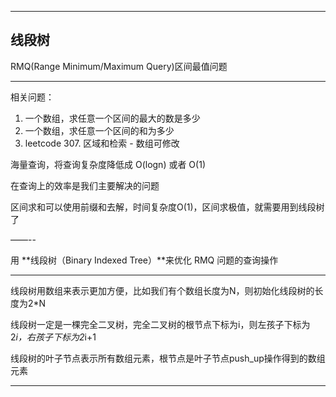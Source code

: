 ----

## 线段树
 
RMQ(Range Minimum/Maximum Query)区间最值问题

----

相关问题：

1. 一个数组，求任意一个区间的最大的数是多少
2. 一个数组，求任意一个区间的和为多少
3. leetcode 307. 区域和检索 - 数组可修改

海量查询，将查询复杂度降低成 O(logn) 或者 O(1)

在查询上的效率是我们主要解决的问题

区间求和可以使用前缀和去解，时间复杂度O(1)，区间求极值，就需要用到线段树了

——--

用 **线段树（Binary Indexed Tree）**来优化 RMQ 问题的查询操作

---

线段树用数组来表示更加方便，比如我们有个数组长度为N，则初始化线段树的长度为2*N

线段树一定是一棵完全二叉树，完全二叉树的根节点下标为i，则左孩子下标为2*i，右孩子下标为2*i+1

线段树的叶子节点表示所有数组元素，根节点是叶子节点push_up操作得到的数组元素


----





